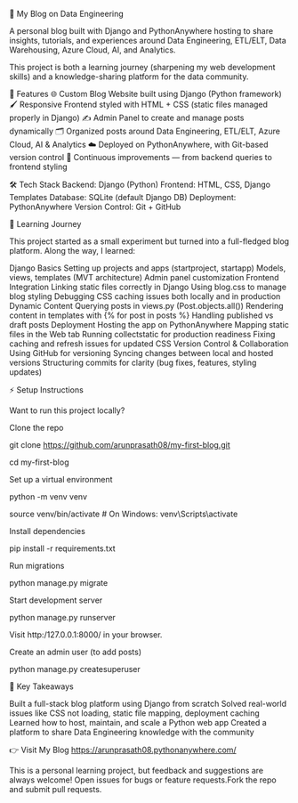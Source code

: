 📝 My Blog on Data Engineering

A personal blog built with Django and PythonAnywhere hosting to share insights, tutorials, and experiences around Data Engineering, ETL/ELT, Data Warehousing, Azure Cloud, AI, and Analytics.

This project is both a learning journey (sharpening my web development skills) and a knowledge-sharing platform for the data community.

🚀 Features
🌐 Custom Blog Website built using Django (Python framework)
🖌️ Responsive Frontend styled with HTML + CSS (static files managed properly in Django)
✍️ Admin Panel to create and manage posts dynamically
🗂️ Organized posts around Data Engineering, ETL/ELT, Azure Cloud, AI & Analytics
☁️ Deployed on PythonAnywhere, with Git-based version control
🔄 Continuous improvements — from backend queries to frontend styling

🛠️ Tech Stack
Backend: Django (Python)
Frontend: HTML, CSS, Django Templates
Database: SQLite (default Django DB)
Deployment: PythonAnywhere
Version Control: Git + GitHub

📖 Learning Journey

This project started as a small experiment but turned into a full-fledged blog platform. Along the way, I learned:

Django Basics
Setting up projects and apps (startproject, startapp)
Models, views, templates (MVT architecture)
Admin panel customization
Frontend Integration
Linking static files correctly in Django
Using blog.css to manage blog styling
Debugging CSS caching issues both locally and in production
Dynamic Content
Querying posts in views.py (Post.objects.all())
Rendering content in templates with {% for post in posts %}
Handling published vs draft posts
Deployment
Hosting the app on PythonAnywhere
Mapping static files in the Web tab
Running collectstatic for production readiness
Fixing caching and refresh issues for updated CSS
Version Control & Collaboration
Using GitHub for versioning
Syncing changes between local and hosted versions
Structuring commits for clarity (bug fixes, features, styling updates)

⚡ Setup Instructions

Want to run this project locally?

Clone the repo

git clone https://github.com/arunprasath08/my-first-blog.git

cd my-first-blog


Set up a virtual environment

python -m venv venv

source venv/bin/activate    # On Windows: venv\Scripts\activate


Install dependencies

pip install -r requirements.txt


Run migrations

python manage.py migrate


Start development server

python manage.py runserver


Visit http:/127.0.0.1:8000/ in your browser.

Create an admin user (to add posts)

python manage.py createsuperuser

🌟 Key Takeaways

Built a full-stack blog platform using Django from scratch
Solved real-world issues like CSS not loading, static file mapping, deployment caching
Learned how to host, maintain, and scale a Python web app
Created a platform to share Data Engineering knowledge with the community

👉 Visit My Blog https://arunprasath08.pythonanywhere.com/

This is a personal learning project, but feedback and suggestions are always welcome!
Open issues for bugs or feature requests.Fork the repo and submit pull requests.

